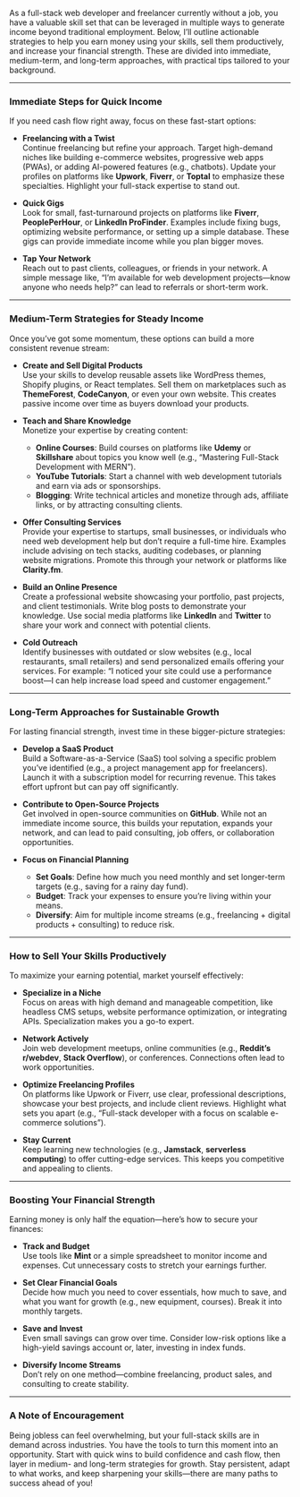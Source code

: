 As a full-stack web developer and freelancer currently without a job, you have a valuable skill set that can be leveraged in multiple ways to generate income beyond traditional employment. Below, I’ll outline actionable strategies to help you earn money using your skills, sell them productively, and increase your financial strength. These are divided into immediate, medium-term, and long-term approaches, with practical tips tailored to your background.

---

### Immediate Steps for Quick Income
If you need cash flow right away, focus on these fast-start options:

- **Freelancing with a Twist**  
  Continue freelancing but refine your approach. Target high-demand niches like building e-commerce websites, progressive web apps (PWAs), or adding AI-powered features (e.g., chatbots). Update your profiles on platforms like **Upwork**, **Fiverr**, or **Toptal** to emphasize these specialties. Highlight your full-stack expertise to stand out.
  
- **Quick Gigs**  
  Look for small, fast-turnaround projects on platforms like **Fiverr**, **PeoplePerHour**, or **LinkedIn ProFinder**. Examples include fixing bugs, optimizing website performance, or setting up a simple database. These gigs can provide immediate income while you plan bigger moves.

- **Tap Your Network**  
  Reach out to past clients, colleagues, or friends in your network. A simple message like, “I’m available for web development projects—know anyone who needs help?” can lead to referrals or short-term work.

---

### Medium-Term Strategies for Steady Income
Once you’ve got some momentum, these options can build a more consistent revenue stream:

- **Create and Sell Digital Products**  
  Use your skills to develop reusable assets like WordPress themes, Shopify plugins, or React templates. Sell them on marketplaces such as **ThemeForest**, **CodeCanyon**, or even your own website. This creates passive income over time as buyers download your products.

- **Teach and Share Knowledge**  
  Monetize your expertise by creating content:
  - **Online Courses**: Build courses on platforms like **Udemy** or **Skillshare** about topics you know well (e.g., “Mastering Full-Stack Development with MERN”).
  - **YouTube Tutorials**: Start a channel with web development tutorials and earn via ads or sponsorships.
  - **Blogging**: Write technical articles and monetize through ads, affiliate links, or by attracting consulting clients.

- **Offer Consulting Services**  
  Provide your expertise to startups, small businesses, or individuals who need web development help but don’t require a full-time hire. Examples include advising on tech stacks, auditing codebases, or planning website migrations. Promote this through your network or platforms like **Clarity.fm**.

- **Build an Online Presence**  
  Create a professional website showcasing your portfolio, past projects, and client testimonials. Write blog posts to demonstrate your knowledge. Use social media platforms like **LinkedIn** and **Twitter** to share your work and connect with potential clients.

- **Cold Outreach**  
  Identify businesses with outdated or slow websites (e.g., local restaurants, small retailers) and send personalized emails offering your services. For example: “I noticed your site could use a performance boost—I can help increase load speed and customer engagement.”

---

### Long-Term Approaches for Sustainable Growth
For lasting financial strength, invest time in these bigger-picture strategies:

- **Develop a SaaS Product**  
  Build a Software-as-a-Service (SaaS) tool solving a specific problem you’ve identified (e.g., a project management app for freelancers). Launch it with a subscription model for recurring revenue. This takes effort upfront but can pay off significantly.

- **Contribute to Open-Source Projects**  
  Get involved in open-source communities on **GitHub**. While not an immediate income source, this builds your reputation, expands your network, and can lead to paid consulting, job offers, or collaboration opportunities.

- **Focus on Financial Planning**  
  - **Set Goals**: Define how much you need monthly and set longer-term targets (e.g., saving for a rainy day fund).
  - **Budget**: Track your expenses to ensure you’re living within your means.
  - **Diversify**: Aim for multiple income streams (e.g., freelancing + digital products + consulting) to reduce risk.

---

### How to Sell Your Skills Productively
To maximize your earning potential, market yourself effectively:

- **Specialize in a Niche**  
  Focus on areas with high demand and manageable competition, like headless CMS setups, website performance optimization, or integrating APIs. Specialization makes you a go-to expert.

- **Network Actively**  
  Join web development meetups, online communities (e.g., **Reddit’s r/webdev**, **Stack Overflow**), or conferences. Connections often lead to work opportunities.

- **Optimize Freelancing Profiles**  
  On platforms like Upwork or Fiverr, use clear, professional descriptions, showcase your best projects, and include client reviews. Highlight what sets you apart (e.g., “Full-stack developer with a focus on scalable e-commerce solutions”).

- **Stay Current**  
  Keep learning new technologies (e.g., **Jamstack**, **serverless computing**) to offer cutting-edge services. This keeps you competitive and appealing to clients.

---

### Boosting Your Financial Strength
Earning money is only half the equation—here’s how to secure your finances:

- **Track and Budget**  
  Use tools like **Mint** or a simple spreadsheet to monitor income and expenses. Cut unnecessary costs to stretch your earnings further.

- **Set Clear Financial Goals**  
  Decide how much you need to cover essentials, how much to save, and what you want for growth (e.g., new equipment, courses). Break it into monthly targets.

- **Save and Invest**  
  Even small savings can grow over time. Consider low-risk options like a high-yield savings account or, later, investing in index funds.

- **Diversify Income Streams**  
  Don’t rely on one method—combine freelancing, product sales, and consulting to create stability.

---

### A Note of Encouragement
Being jobless can feel overwhelming, but your full-stack skills are in demand across industries. You have the tools to turn this moment into an opportunity. Start with quick wins to build confidence and cash flow, then layer in medium- and long-term strategies for growth. Stay persistent, adapt to what works, and keep sharpening your skills—there are many paths to success ahead of you!
